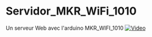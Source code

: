 # Servidor_MKR_WiFi_1010
Un serveur Web avec l'arduino MKR_WIFI_1010
[![Video](https://github.com/AntonioVillanuevaSegura/Servidor_MKR_WiFi_1010/webServer.jpg )](https://www.youtube.com/shorts/km_CX-bZnU8)
